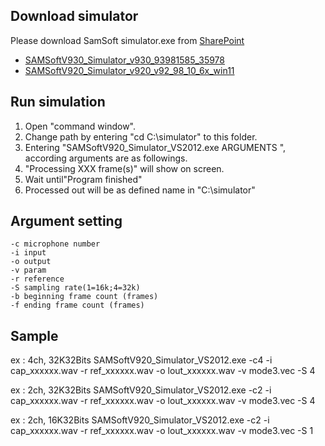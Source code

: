 ## Download simulator
Please download SamSoft simulator.exe from [SharePoint](https://fortemediainc.sharepoint.com/sites/PCNB/Shared%20Documents/Forms/AllItems.aspx?id=%2Fsites%2FPCNB%2FShared%20Documents%2FSimulator&viewid=aef52aae%2D12b8%2D469a%2Db96c%2De96b06ecf616)

- [SAMSoftV930_Simulator_v930_93981585_35978](https://fortemediainc.sharepoint.com/:u:/s/PCNB/EeljaVJ1dr5LjfUM7eX6LDEBdCGnVLZvVOxBp_ebKVW3eg?e=Js3pBB)
- [SAMSoftV920_Simulator_v920_v92_98_10_6x_win11](https://fortemediainc.sharepoint.com/:u:/s/PCNB/EQeGXSLyTBxLmtkexCzRhfkBgap2UjLl-Vha8s5UVvjlHQ?e=oCEPuX)

## Run simulation
1. Open "command window".
2. Change path by entering "cd C:\simulator" to this folder.
3. Entering "SAMSoftV920_Simulator_VS2012.exe ARGUMENTS ", according arguments are as followings.
4. "Processing XXX frame(s)" will show on screen.
5. Wait until"Program finished"
6. Processed out will be as defined name in "C:\simulator"

##  Argument setting
```
-c microphone number
-i input
-o output
-v param
-r reference
-S sampling rate(1=16k;4=32k)
-b beginning frame count (frames)
-f ending frame count (frames)

```

##  Sample

ex : 4ch, 32K32Bits
SAMSoftV920_Simulator_VS2012.exe -c4 -i cap_xxxxxx.wav -r ref_xxxxxx.wav -o lout_xxxxxx.wav -v mode3.vec -S 4

ex : 2ch, 32K32Bits
SAMSoftV920_Simulator_VS2012.exe -c2 -i cap_xxxxxx.wav -r ref_xxxxxx.wav -o lout_xxxxxx.wav -v mode3.vec -S 4

ex : 2ch, 16K32Bits
SAMSoftV920_Simulator_VS2012.exe -c2 -i cap_xxxxxx.wav -r ref_xxxxxx.wav -o lout_xxxxxx.wav -v mode3.vec -S 1
